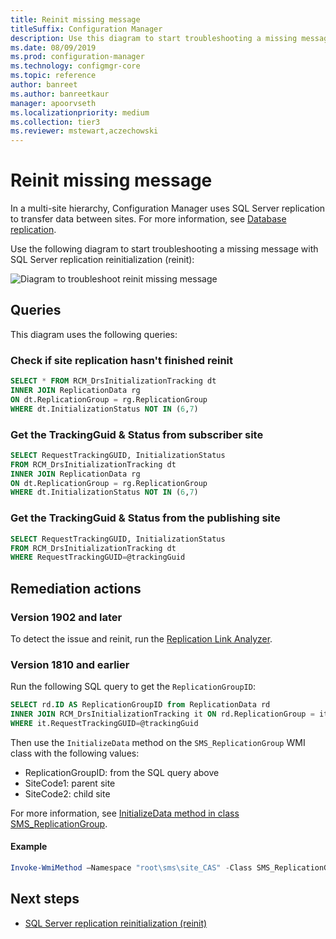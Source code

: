 ```yaml
---
title: Reinit missing message
titleSuffix: Configuration Manager
description: Use this diagram to start troubleshooting a missing message with SQL Server replication reinit in Configuration Manager
ms.date: 08/09/2019
ms.prod: configuration-manager
ms.technology: configmgr-core
ms.topic: reference
author: banreet
ms.author: banreetkaur
manager: apoorvseth
ms.localizationpriority: medium
ms.collection: tier3
ms.reviewer: mstewart,aczechowski
---
```


# Reinit missing message

In a multi-site hierarchy, Configuration Manager uses SQL Server replication to transfer data between sites. For more information, see [Database replication](../../../plan-design/hierarchy/database-replication.md).

Use the following diagram to start troubleshooting a missing message with SQL Server replication reinitialization (reinit):

![Diagram to troubleshoot reinit missing message](media/reinit-missing-message.svg)

## Queries

This diagram uses the following queries:

### Check if site replication hasn't finished reinit

```sql
SELECT * FROM RCM_DrsInitializationTracking dt
INNER JOIN ReplicationData rg
ON dt.ReplicationGroup = rg.ReplicationGroup
WHERE dt.InitializationStatus NOT IN (6,7)
```

### Get the TrackingGuid & Status from subscriber site

```sql
SELECT RequestTrackingGUID, InitializationStatus
FROM RCM_DrsInitializationTracking dt
INNER JOIN ReplicationData rg
ON dt.ReplicationGroup = rg.ReplicationGroup
WHERE dt.InitializationStatus NOT IN (6,7)
```

### Get the TrackingGuid & Status from the publishing site

```sql
SELECT RequestTrackingGUID, InitializationStatus
FROM RCM_DrsInitializationTracking dt
WHERE RequestTrackingGUID=@trackingGuid
```

## Remediation actions

### Version 1902 and later

To detect the issue and reinit, run the [Replication Link Analyzer](../monitor-replication.md#BKMK_RLA).

### Version 1810 and earlier

Run the following SQL query to get the `ReplicationGroupID`:

```sql
SELECT rd.ID AS ReplicationGroupID from ReplicationData rd
INNER JOIN RCM_DrsInitializationTracking it ON rd.ReplicationGroup = it.ReplicationGroup
WHERE it.RequestTrackingGUID=@trackingGuid
```

Then use the `InitializeData` method on the `SMS_ReplicationGroup` WMI class with the following values:

- ReplicationGroupID: from the SQL query above
- SiteCode1: parent site
- SiteCode2: child site

For more information, see [InitializeData method in class SMS_ReplicationGroup](../../../../develop/reference/core/servers/configure/initializedata-method-in-class-sms_replicationgroup.md).

#### Example

```PowerShell
Invoke-WmiMethod –Namespace "root\sms\site_CAS" -Class SMS_ReplicationGroup –Name InitializeData -ArgumentList "20", "CAS", "PR1"
```

## Next steps

- [SQL Server replication reinitialization (reinit)](sql-replication-reinit.md)
